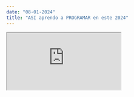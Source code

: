 ```yaml
---
date: "08-01-2024"
title: "ASI aprendo a PROGRAMAR en este 2024"
---
```

<iframe src="https://www.youtube.com/embed/te5xrvhHHgg" allowfullscreen></iframe>

